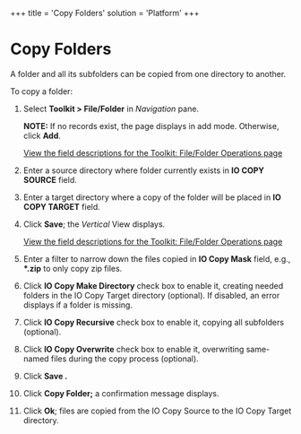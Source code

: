 +++
title = 'Copy Folders'
solution = 'Platform'
+++

# Copy Folders

A folder and all its subfolders can be copied from one directory to
another.

To copy a folder:

1.  Select **Toolkit \> File/Folder** in *Navigation* pane.
    
    <span style="font-weight: bold;">NOTE:</span> If no records exist,
    the page displays in add mode. Otherwise, click
    <span style="font-weight: bold;">Add</span>.
    
    [View the field descriptions for the Toolkit: File/Folder Operations
    page](../Page_Desc/Toolkit_File_Folder_Operations_H.htm)

2.  Enter a source directory where folder currently exists in **IO COPY
    SOURCE** field.

3.  Enter a target directory where a copy of the folder will be placed
    in **IO COPY TARGET** field.

4.  Click <span style="font-weight: bold;">Save</span>; the
    <span style="font-style: italic;">Vertical</span> View displays.
    
    [View the field descriptions for the Toolkit: File/Folder Operations
    page](../Page_Desc/Toolkit_File_Folder_Operations_H.htm)

5.  Enter a filter to narrow down the files copied in **IO Copy Mask**
    field, e.g., **\*.zip** to only copy zip files.

6.  Click **IO Copy Make Directory** check box to enable it, creating
    needed folders in the IO Copy Target directory (optional). If
    disabled, an error displays if a folder is missing.

7.  Click **IO Copy Recursive** check box to enable it, copying all
    subfolders (optional).

8.  Click **IO Copy Overwrite** check box to enable it, overwriting
    same-named files during the copy process (optional).

9.  Click **Save .**

10. Click **Copy Folder;** a confirmation message displays.

11. Click **Ok**; files are copied from the IO Copy Source to the IO
    Copy Target directory.
